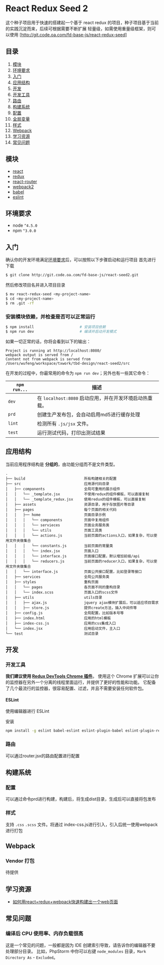 # React Redux Seed 2

这个种子项目用于快速的搭建起一个基于 react redux 的项目，种子项目基于当前的实践沉淀而来，后续可根据需要不断扩展
轻量级，如需使用重量级框架，则可以使用 [http://git.code.oa.com/fd-base-js/react-redux-seed]

## 目录
1. [模块](#模块)
1. [环境要求](#环境要求)
1. [入门](#入门)
1. [应用结构](#应用结构)
1. [开发](#开发)
  1. [开发工具](#开发工具)
  1. [路由](#路由)
1. [构建系统](#构建系统)
  1. [配置](#配置)
  1. [全局变量](#全局变量)
  1. [样式](#样式)
1. [Webpack](#Webpack)
1. [学习资源](#学习资源)
1. [常见问题](#常见问题)

## 模块
* [react](https://github.com/facebook/react)
* [redux](https://github.com/rackt/redux)
* [react-router](https://github.com/rackt/react-router)
* [webpack2](https://github.com/webpack/webpack)
* [babel](https://github.com/babel/babel)
* [eslint](http://eslint.org)

## 环境要求
* node `^4.5.0`
* npm `^3.0.0`

## 入门

确认你的开发环境满足[环境要求](#环境要求)后，可以按照以下步骤启动和运行项目
首先进行下载
```bash
$ git clone http://git.code.oa.com/fd-base-js/react-seed2.git
```

然后修改项目名并进入项目目录
```bash
$ mv react-redux-seed <my-project-name>
$ cd <my-project-name>
$ rm .git -rf
```

### 安装模块依赖，并检查是否可以正常运行
```bash
$ npm install                     # 安装项目依赖
$ npm run dev                     # 编译并启动开发模式
```

如果一切正常的话，你将会看到以下的输出：
```
Project is running at http://localhost:8080/
webpack output is served from /
Content not from webpack is served from /Users/wufeng/workspace/txwork/tbd-design/react-seed2/src
```

在开发的过程中，你最常用的命令为 `npm run dev`；另外也有一些其它命令：

|`npm run...`|描述|
|------------|----|
|`dev`|在 `localhost:8080` 启动应用，并在开发环境启动热重载。|
|`prd`|创建生产发布包，会自动启用md5进行缓存处理 |
|`lint`|检测所有 `.js/jsx` 文件。|
|`test`|运行测试代码，打印出测试结果|

## 应用结构

当前应用程序结构是 **分组的**，由功能分组而不是文件类型。

```
.
├── build                           所有构建相关的配置
├── src                             应用源代码目录
│   ├── components                  全局可重用的展示组件
│   │   └── _template.jsx           不使用redux的组件模板，可以直接复制
│   │   └── _template_redux.jsx     使用redux的组件模板，可以直接复制
│   ├── assets                      资源目录，用于存放图片等目录
│   ├── pages                       每个页面的相关代码
│   │   ├── home                    页面目录示例
│   │   │   └── components          页面中复用组件
│   │   │   └── servieces           页面业务服务类
│   │   │   └── utils               页面工具类
│   │   │   └── actions.js          当前页面的actions入口，如果复杂，可以使用文件夹做集合
│   │   │   └── constants.js        当前页面的常量类
│   │   │   └── index.jsx           页面入口
│   │   │   └── interface.js        页面接口配置，默认增加前缀/api
│   │   │   └── reducers.js         当前页面的reducer入口，如果复杂，可以使用文件夹做集合
│   │   └── interface.js            页面公共接口配置，比如登录等接口
│   ├── services                    全局公共服务类
│   ├── styles                      重构页面
│   │   └── pages                   各页面不同的重构目录
│   │   └── index.scss              页面入口的scss文件
│   ├── utils                       utils目录
│   │   ├── ajax.js                 jquery ajax模块扩展后，可以适应项目需求
│   │   ├── store.js                提供create方法，插入中间件等
│   ├── config.js                   全局配置，比如版本号等
│   ├── index.html                  应用的html模板
│   ├── index-css.js                应用的css集成入口
│   └── index.jsx                   应用启动文件，主入口
└── test                            测试目录
```

## 开发

### 开发工具

**我们建议使用 [Redux DevTools Chrome 插件](https://chrome.google.com/webstore/detail/redux-devtools/lmhkpmbekcpmknklioeibfkpmmfibljd)**。
使用这个 Chrome 扩展可以让你的监控器在另外一个分离的线程里面运行，并提供了更好的性能和功能。
它配备了几个最流行的监控器，很容易配置、过滤，并且不需要安装任何软件包。

#### ESLint
使用编辑器进行 ESLint

安装
```bash
npm install -g eslint babel-eslint eslint-plugin-babel eslint-plugin-react eslint-plugin-promise eslint-plugin-standard eslint-config-standard-react eslint-config-standard
```

### 路由
可以通过router.jsx的路由配置进行配置

## 构建系统
### 配置
可以通过命令prd进行构建，构建后，将生成dist目录，生成后可以直接将包发布

### 样式
支持 `.css` `.scss` 文件。将通过 index-css.js进行引入，引入后统一使用webpack进行打包

## Webpack
### Vendor 打包
待提供

## 学习资源
* [如何用react+redux+webpack快速构建出一个web页面](http://km.oa.com/group/20145/articles/show/272284)

## 常见问题
### 编译后 CPU 使用率、内存负载很高
这是一个常见的问题，一般都是因为 IDE 创建索引导致，请告诉你的编辑器不要处理部分目录。
比如，PhpStorm 中你可以右键 `node_modules` 目录，`Mark Directory As` - `Excluded`。
